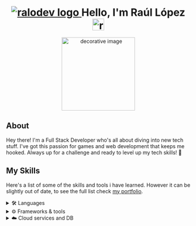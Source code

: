 <h1 align="center">
  <a href="https://ralo.dev/" target="_blank">
<img alt="ralodev logo" title="Go to my site" src="https://ralo.dev/favicon-32x32.png" href="https://ralo.dev/">
    </a>
  Hello, I'm Raúl López
  <a href="https://ralo.dev/" target="_blank">
<img alt="ralodev logo" title="Go to my site" src="https://ralo.dev/gif.webp" href="https://ralo.dev/" width="32">
    </a>
</h1>

<div align="center">
  <a href="https://ralo.dev/" target="_blank">
<img alt="decorative image" title="Click to visit my website" src="https://ralo.dev/img.webp" href="https://ralo.dev/" width="200" height="auto">    </a>
</div>




## About

<p>Hey there! I'm a Full Stack Developer who's all about diving into new tech stuff. I've got this passion for games and web development that keeps me hooked. Always up for a challenge and ready to level up my tech skills! 🚀</p>

## My Skills
Here's a list of some of the skills and tools i have learned. However it can be slightly out of date, to see the full list check [my portfolio](https://ralo.dev/).
<details name="skills">
  <summary>🛠️ Languages</summary>
<img src="https://img.shields.io/badge/ASM-8086-blue?style=for-the-badge&logo=assembly" alt="ASM">
<img src="https://img.shields.io/badge/C-%2300599C?style=for-the-badge&logo=c&logoColor=white" alt="C">
<img src="https://img.shields.io/badge/C++-%2300599C?style=for-the-badge&logo=c%2B%2B&logoColor=white" alt="C++">
<img src="https://img.shields.io/badge/CSS3-%231572B6?style=for-the-badge&logo=css3&logoColor=white" alt="CSS3">
<img src="https://img.shields.io/badge/HTML5-%23E34F26?style=for-the-badge&logo=html5&logoColor=white" alt="HTML5">
<img src="https://img.shields.io/badge/Java-%23ED8B00?style=for-the-badge&logo=java&logoColor=white" alt="Java">
<img src="https://img.shields.io/badge/JavaScript-%23323330?style=for-the-badge&logo=javascript&logoColor=%23F7DF1E" alt="JavaScript">
<img src="https://img.shields.io/badge/Kotlin-%237F52FF?style=for-the-badge&logo=kotlin&logoColor=white" alt="Kotlin">
<img src="https://img.shields.io/badge/Markdown-%23000000?style=for-the-badge&logo=markdown&logoColor=white" alt="Markdown">
<img src="https://img.shields.io/badge/OCTAVE-darkblue?style=for-the-badge&logo=octave&logoColor=fcd683" alt="Octave">
<img src="https://img.shields.io/badge/PowerShell-%235391FE?style=for-the-badge&logo=powershell&logoColor=white" alt="PowerShell">
<img src="https://img.shields.io/badge/Python-3670A0?style=for-the-badge&logo=python&logoColor=ffdd54" alt="Python">
<img src="https://img.shields.io/badge/R-%23276DC3?style=for-the-badge&logo=r&logoColor=white" alt="R">
<img src="https://img.shields.io/badge/TypeScript-%23007ACC?style=for-the-badge&logo=typescript&logoColor=white" alt="TypeScript">
</details>
<details name="skills">
  <summary>⚙️ Frameworks & tools</summary>
<img src="https://img.shields.io/badge/Bootstrap-%23563D7C?style=for-the-badge&logo=bootstrap&logoColor=white" alt="Bootstrap">
<img src="https://img.shields.io/badge/jQuery-%230769AD?style=for-the-badge&logo=jquery&logoColor=white" alt="jQuery">
<img src="https://img.shields.io/badge/JWT-black?style=for-the-badge&logo=JSON%20web%20tokens" alt="JWT">
<img src="https://img.shields.io/badge/Node.js-6DA55F?style=for-the-badge&logo=node.js&logoColor=white" alt="Node.js">
<img src="https://img.shields.io/badge/OpenGL-%23FFFFFF?style=for-the-badge&logo=opengl" alt="OpenGL">
<img src="https://img.shields.io/badge/Spring-%236DB33F?style=for-the-badge&logo=spring&logoColor=white" alt="Spring">
<img src="https://img.shields.io/badge/TailwindCSS-%2338B2AC?style=for-the-badge&logo=tailwind-css&logoColor=white" alt="TailwindCSS">
<img src="https://img.shields.io/badge/Thymeleaf-%23005C0F?style=for-the-badge&logo=Thymeleaf&logoColor=white" alt="Thymeleaf">
<img src="https://img.shields.io/badge/Vite-%23646CFF?style=for-the-badge&logo=vite&logoColor=white" alt="Vite">
<img src="https://img.shields.io/badge/Vue.js-%2335495e?style=for-the-badge&logo=vue.js&logoColor=%234FC08D" alt="Vue.js">
<img src="https://img.shields.io/badge/Vuetify-1867C0?style=for-the-badge&logo=vuetify&logoColor=AEDDFF" alt="Vuetify">
</details>
<details name="skills">
  <summary>☁️ Cloud services and DB</summary>
  <img src="https://img.shields.io/badge/AWS-%23FF9900?style=for-the-badge&logo=amazon-aws&logoColor=white" alt="AWS">
<img src="https://img.shields.io/badge/Firebase-%23039BE5?style=for-the-badge&logo=firebase" alt="Firebase">
<img src="https://img.shields.io/badge/Google%20Cloud-%234285F4?style=for-the-badge&logo=google-cloud&logoColor=white" alt="Google Cloud">
<img src="https://img.shields.io/badge/Heroku-%23430098?style=for-the-badge&logo=heroku&logoColor=white" alt="Heroku">
<img src="https://img.shields.io/badge/MySQL-%2300f?style=for-the-badge&logo=mysql&logoColor=white" alt="MySQL">
<img src="https://img.shields.io/badge/Postgres-%23316192?style=for-the-badge&logo=postgresql&logoColor=white" alt="Postgres">
<img src="https://img.shields.io/badge/SQLite-%2307405e?style=for-the-badge&logo=sqlite&logoColor=white" alt="SQLite">
</details>

